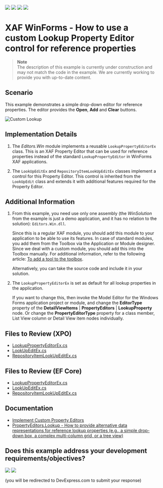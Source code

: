 <!-- default badges list -->
![](https://img.shields.io/endpoint?url=https://codecentral.devexpress.com/api/v1/VersionRange/128594111/24.2.1%2B)
[![](https://img.shields.io/badge/Open_in_DevExpress_Support_Center-FF7200?style=flat-square&logo=DevExpress&logoColor=white)](https://supportcenter.devexpress.com/ticket/details/E1101)
[![](https://img.shields.io/badge/📖_How_to_use_DevExpress_Examples-e9f6fc?style=flat-square)](https://docs.devexpress.com/GeneralInformation/403183)
[![](https://img.shields.io/badge/💬_Leave_Feedback-feecdd?style=flat-square)](#does-this-example-address-your-development-requirementsobjectives)
<!-- default badges end -->

# XAF WinForms - How to use a custom Lookup Property Editor control for reference properties

> **Note**  
> The description of this example is currently under construction and may not match the code in the example. We are currently working to provide you with up-to-date content.

## Scenario

This example demonstrates a simple drop-down editor for reference properties. The editor provides the **Open**, **Add** and **Clear** buttons.

![Custom Lookup](./media/CustomLookup.png)

## Implementation Details

1. The _Editors.Win_ module implements a reusable `LookupPropertyEditorEx` class. This is an XAF Property Editor that can be used for reference properties instead of the standard `LookupPropertyEditor` in WinForms XAF applications.

2. The `LookUpEditEx` and `RepositoryItemLookUpEditEx` classes implement a control for this Property Editor. This control is inherited from the `LookUpEdit` class and extends it with additional features required for the Property Editor.

## Additional Information

1. From this example, you need use only one assembly (the _WinSolution_ from the example is just a demo application, and it has no relation to the solution): `Editors.Win.dll`.
   
   Since this is a regular XAF module, you should add this module to your application to be able to use its features. In case of standard modules, you add them from the Toolbox via the Application or Module designer. Since we deal with a custom module, you should add this into the Toolbox manually. For additional information, refer to the following article: [To add a tool to the toolbox](https://learn.microsoft.com/en-us/visualstudio/modeling/customizing-tools-and-the-toolbox?view=vs-2022#to-add-a-tool-to-the-toolbox).
   
   Alternatively, you can take the source code and include it in your solution.

2. The `LookupPropertyEditorEx` is set as default for all lookup properties in the application.
   
   If you want to change this, then invoke the Model Editor for the Windows Forms application project or module, and change the **EditorType** property of the **DetailViewItems** | **PropertyEditors** | **LookupProperty** node. Or change the **PropertyEditorType** property for a class member, List View column or Detail View item nodes individually.

## Files to Review (XPO)
* [LookupPropertyEditorEx.cs](./CS/XPO/Editors.Win/LookupPropertyEditorEx.cs) 
* [LookUpEditEx.cs](./CS/XPO/Editors.Win/LookUpEditEx.cs) 
* [RepositoryItemLookUpEditEx.cs](./CS/XPO/Editors.Win/RepositoryItemLookUpEditEx.cs) 

## Files to Review (EF Core)
* [LookupPropertyEditorEx.cs](./CS/EFCore/Editors.Win/LookupPropertyEditorEx.cs)
* [LookUpEditEx.cs](./CS/EFCore/Editors.Win/LookUpEditEx.cs)
* [RepositoryItemLookUpEditEx.cs](./CS/EFCore/Editors.Win/RepositoryItemLookUpEditEx.cs)


## Documentation

* [Implement Custom Property Editors](https://documentation.devexpress.com/eXpressAppFramework/113097/Concepts/UI-Construction/View-Items/Implement-Custom-Property-Editors)
* [PropertyEditors.Lookup - How to provide alternative data representations for reference lookup properties (e.g., a simple drop-down box, a complex multi-column grid, or a tree view)](https://www.devexpress.com/Support/Center/Question/Details/S92425/propertyeditors-lookup-how-to-provide-alternative-data-representations-for-reference)


<!-- feedback -->
## Does this example address your development requirements/objectives?

[<img src="https://www.devexpress.com/support/examples/i/yes-button.svg"/>](https://www.devexpress.com/support/examples/survey.xml?utm_source=github&utm_campaign=xaf-how-to-use-a-custom-lookup-property-editor-control-for-reference-properties-in-winforms&~~~was_helpful=yes) [<img src="https://www.devexpress.com/support/examples/i/no-button.svg"/>](https://www.devexpress.com/support/examples/survey.xml?utm_source=github&utm_campaign=xaf-how-to-use-a-custom-lookup-property-editor-control-for-reference-properties-in-winforms&~~~was_helpful=no)

(you will be redirected to DevExpress.com to submit your response)
<!-- feedback end -->
